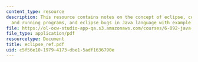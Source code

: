 ```yaml
---
content_type: resource
description: This resource contains notes on the concept of eclipse, compiling code
  and running programs, and eclipse bugs in Java language with example.
file: https://ol-ocw-studio-app-qa.s3.amazonaws.com/courses/6-092-java-preparation-for-6-170-january-iap-2006/c5f56e1019794173dbe15adf1636790e_eclipse_ref.pdf
file_type: application/pdf
resourcetype: Document
title: eclipse_ref.pdf
uid: c5f56e10-1979-4173-dbe1-5adf1636790e
---
```

